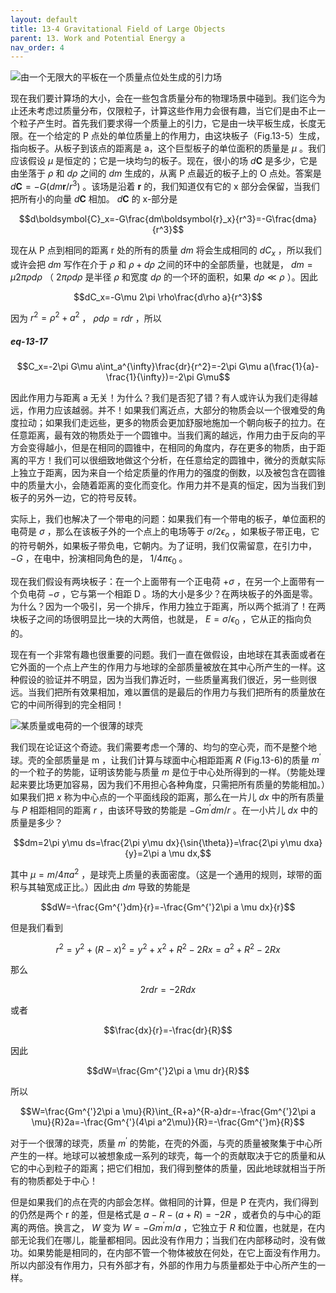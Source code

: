 ```yaml
---
layout: default
title: 13-4 Gravitational Field of Large Objects
parent: 13. Work and Potential Energy a
nav_order: 4
---
```

![由一个无限大的平板在一个质量点位处生成的引力场](/notes-of-feynman-lectures-on-physics/assets/volume-1/fig-13-5.png)

现在我们要计算场的大小，会在一些包含质量分布的物理场景中碰到。我们迄今为止还未考虑过质量分布，仅限粒子，计算这些作用力会很有趣，当它们是由不止一个粒子产生时。首先我们要求得一个质量上的引力，它是由一块平板生成，长度无限。在一个给定的 P 点处的单位质量上的作用力，由这块板子（Fig.13-5）生成，指向板子。从板子到该点的距离是 a，这个巨型板子的单位面积的质量是 $\mu$ 。我们应该假设 $\mu$ 是恒定的；它是一块均匀的板子。现在，很小的场 $d\boldsymbol{C}$ 是多少，它是由坐落于 $\rho$ 和 $d\rho$ 之间的 $dm$ 生成的，从离 P 点最近的板子上的 O 点处。答案是 $d\boldsymbol{C}=-G(dm\boldsymbol{r}/r^3)$ 。该场是沿着 $\boldsymbol{r}$ 的，我们知道仅有它的 x 部分会保留，当我们把所有小的向量 $d\boldsymbol{C}$ 相加。 $d\boldsymbol{C}$ 的 x-部分是

$$d\boldsymbol{C}_x=-G\frac{dm\boldsymbol{r}_x}{r^3}=-G\frac{dma}{r^3}$$

现在从 P 点到相同的距离 r 处的所有的质量 $dm$ 将会生成相同的 $dC_x$ ，所以我们或许会把 $dm$ 写作在介于 $\rho$ 和 $\rho+d\rho$ 之间的环中的全部质量，也就是， $dm=\mu2\pi\rho d\rho$ （ $2\pi\rho d\rho$ 是半径 $\rho$ 和宽度 $d\rho$ 的一个环的面积，如果 $d\rho \ll \rho$ ）。因此

$$dC_x=-G\mu 2\pi \rho\frac{d\rho a}{r^3}$$

因为 $r^2=\rho^2+a^2$ ， $\rho d\rho=r dr$ ，所以

##### eq-13-17

$$C_x=-2\pi G\mu a\int_a^{\infty}\frac{dr}{r^2}=-2\pi G\mu a(\frac{1}{a}-\frac{1}{\infty})=-2\pi G\mu$$

因此作用力与距离 a 无关！为什么？我们是否犯了错？有人或许认为我们走得越远，作用力应该越弱。并不！如果我们离近点，大部分的物质会以一个很难受的角度拉动；如果我们走远些，更多的物质会更加舒服地施加一个朝向板子的拉力。在任意距离，最有效的物质处于一个圆锥中。当我们离的越远，作用力由于反向的平方会变得越小，但是在相同的圆锥中，在相同的角度内，存在更多的物质，由于距离的平方！我们可以很细致地做这个分析，在任意给定的圆锥中，微分的贡献实际上独立于距离，因为来自一个给定质量的作用力的强度的倒数，以及被包含在圆锥中的质量大小，会随着距离的变化而变化。作用力并不是真的恒定，因为当我们到板子的另外一边，它的符号反转。

实际上，我们也解决了一个带电的问题：如果我们有一个带电的板子，单位面积的电荷是 $\sigma$ ，那么在该板子外的一个点上的电场等于 $\sigma /2\epsilon_o$ ，如果板子带正电，它的符号朝外，如果板子带负电，它朝内。为了证明，我们仅需留意，在引力中， $-G$ ，在电中，扮演相同角色的是， $1/4\pi \epsilon_0$ 。

现在我们假设有两块板子：在一个上面带有一个正电荷 $+\sigma$ ，在另一个上面带有一个负电荷 $-\sigma$ ，它与第一个相距 D 。场的大小是多少？在两块板子的外面是零。为什么？因为一个吸引，另一个排斥，作用力独立于距离，所以两个抵消了！在两块板子之间的场很明显比一块的大两倍，也就是， $E=\sigma /\epsilon_0$ ，它从正的指向负的。

现在有一个非常有趣也很重要的问题。我们一直在做假设，由地球在其表面或者在它外面的一个点上产生的作用力与地球的全部质量被放在其中心所产生的一样。这种假设的验证并不明显，因为当我们靠近时，一些质量离我们很近，另一些则很远。当我们把所有效果相加，难以置信的是最后的作用力与我们把所有的质量放在它的中间所得到的完全相同！

![某质量或电荷的一个很薄的球壳](/notes-of-feynman-lectures-on-physics/assets/volume-1/fig-13-6.png)

我们现在论证这个奇迹。我们需要考虑一个薄的、均匀的空心壳，而不是整个地球。壳的全部质量是 m ，让我们计算与球面中心相距距离 $R$ (Fig.13-6)的质量 $m^{'}$ 的一个粒子的势能，证明该势能与质量 $m$ 是位于中心处所得到的一样。（势能处理起来要比场更加容易，因为我们不用担心各种角度，只需把所有质量的势能相加。）如果我们把 $x$ 称为中心点的一个平面线段的距离，那么在一片儿 $dx$ 中的所有质量与 $P$ 相距相同的距离 $r$ ，由该环导致的势能是 $-Gm^{'}dm/r$ 。在一小片儿 $dx$ 中的质量是多少？

$$dm=2\pi y\mu ds=\frac{2\pi y\mu dx}{\sin{\theta}}=\frac{2\pi y\mu dxa}{y}=2\pi a \mu dx,$$

其中 $\mu=m/4\pi a^2$ ，是球壳上质量的表面密度。（这是一个通用的规则，球带的面积与其轴宽成正比。）因此由 $dm$ 导致的势能是

$$dW=-\frac{Gm^{'}dm}{r}=-\frac{Gm^{'}2\pi a \mu dx}{r}$$

但是我们看到

$$r^2=y^2+(R-x)^2=y^2+x^2+R^2-2Rx=a^2+R^2-2Rx$$

那么

$$2rdr=-2Rdx$$

或者

$$\frac{dx}{r}=-\frac{dr}{R}$$

因此

$$dW=\frac{Gm^{'}2\pi a \mu dr}{R}$$

所以

$$W=\frac{Gm^{'}2\pi a \mu}{R}\int_{R+a}^{R-a}dr=-\frac{Gm^{'}2\pi a \mu}{R}2a=-\frac{Gm^{'}(4\pi a^2\mu)}{R}=-\frac{Gm^{'}m}{R}$$

对于一个很薄的球壳，质量 $m^{'}$ 的势能，在壳的外面，与壳的质量被聚集于中心所产生的一样。地球可以被想象成一系列的球壳，每一个的贡献取决于它的质量和从它的中心到粒子的距离；把它们相加，我们得到整体的质量，因此地球就相当于所有的物质都处于中心！

但是如果我们的点在壳的内部会怎样。做相同的计算，但是 P 在壳内，我们得到的仍然是两个 r 的差，但是格式是 $a-R-(a+R)=-2R$ ，或者负的与中心的距离的两倍。换言之， $W$ 变为 $W=-Gm^{'}m/a$ ，它独立于 $R$ 和位置，也就是，在内部无论我们在哪儿，能量都相同。因此没有作用力；当我们在内部移动时，没有做功。如果势能是相同的，在内部不管一个物体被放在何处，在它上面没有作用力。所以内部没有作用力，只有外部才有，外部的作用力与质量都处于中心所产生的一样。
